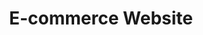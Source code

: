 ---
title: "E-commerce Website"
description: "Modern e-commerce platform with advanced features"
image: "/images/blog-2.jpg"
category: "Website"
--- 